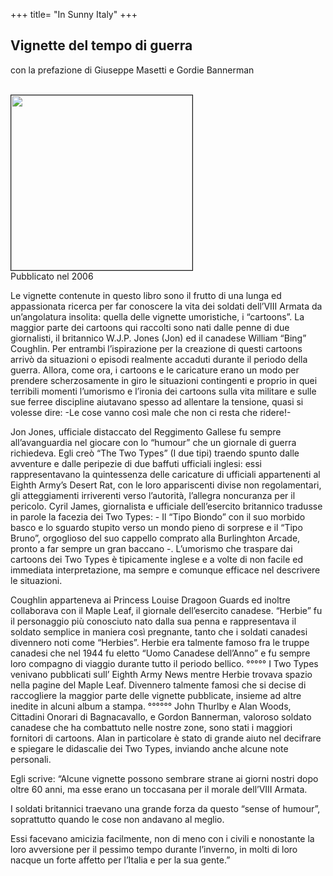 +++
title= "In Sunny Italy"
+++
<h2>Vignette del tempo di guerra</h2>

con la prefazione di Giuseppe Masetti e Gordie Bannerman


<br>
<img src="/images/files/wartimecartoons.jpg" border="1" bordercolor="black" width="290" height="280"> 

<br>
Pubblicato nel 2006

Le vignette contenute in questo libro sono il frutto di una lunga ed appassionata ricerca per far conoscere la vita dei soldati dell’VIII Armata da un’angolatura insolita: quella delle vignette umoristiche, i “cartoons”.
La maggior parte dei cartoons qui raccolti sono nati dalle penne di due giornalisti, il britannico W.J.P. Jones (Jon) ed il canadese William “Bing” Coughlin.
Per entrambi l’ispirazione per la creazione di questi cartoons arrivò da situazioni o episodi realmente accaduti durante il periodo della guerra.
Allora, come ora, i cartoons e le caricature erano un modo per prendere scherzosamente in giro le situazioni contingenti e proprio in quei terribili momenti l’umorismo e l’ironia dei cartoons sulla vita militare e sulle sue ferree discipline aiutavano spesso ad allentare la tensione, quasi si volesse dire: -Le cose vanno così male che non ci resta che ridere!-

Jon Jones, ufficiale distaccato del Reggimento Gallese fu sempre all’avanguardia nel giocare con lo “humour” che un giornale di guerra richiedeva. Egli creò “The Two Types” (I due tipi) traendo spunto dalle avventure e dalle peripezie di due baffuti ufficiali inglesi: essi rappresentavano la quintessenza delle caricature di ufficiali appartenenti al Eighth Army’s Desert Rat, con le loro appariscenti divise non regolamentari, gli atteggiamenti irriverenti verso l’autorità, l’allegra noncuranza per il pericolo.
Cyril James, giornalista e ufficiale dell’esercito britannico tradusse in parole la facezia dei Two Types: - Il “Tipo Biondo” con il suo morbido basco e lo sguardo stupito verso un mondo pieno di sorprese e il “Tipo Bruno”, orgoglioso del suo cappello comprato alla Burlinghton Arcade, pronto a far sempre un gran baccano -.
L’umorismo che traspare dai cartoons dei Two Types è tipicamente inglese e a volte di non facile ed immediata interpretazione, ma sempre e comunque efficace nel descrivere le situazioni.

Coughlin apparteneva ai Princess Louise Dragoon Guards ed inoltre collaborava con il Maple Leaf, il giornale dell’esercito canadese.
“Herbie” fu il personaggio più conosciuto nato dalla sua penna e rappresentava il soldato semplice in maniera così pregnante, tanto che i soldati canadesi divennero noti come “Herbies”.
Herbie era talmente famoso fra le truppe canadesi che nel 1944 fu eletto “Uomo Canadese dell’Anno” e fu sempre loro compagno di viaggio durante tutto il periodo bellico.
°°°°°
I Two Types venivano pubblicati sull’ Eighth Army News mentre Herbie trovava spazio nella pagine del Maple Leaf. 
Divennero talmente famosi che si decise di raccogliere la maggior parte delle vignette pubblicate, insieme ad altre inedite in alcuni album a stampa.
°°°°°°
John Thurlby e Alan Woods, Cittadini Onorari di Bagnacavallo, e Gordon Bannerman, valoroso soldato canadese che ha combattuto nelle nostre zone, sono stati i maggiori fornitori di cartoons.
Alan in particolare è stato di grande aiuto nel decifrare e spiegare le didascalie dei Two Types, inviando anche alcune note personali. 

Egli scrive:
 “Alcune vignette possono sembrare strane ai giorni nostri dopo oltre 60 anni, ma esse erano un toccasana per il morale dell’VIII  Armata.

I soldati britannici traevano una grande forza da questo “sense of humour”, soprattutto quando le cose non andavano al meglio.

Essi facevano amicizia facilmente, non di meno con i civili e nonostante la loro avversione per il pessimo tempo durante l’inverno, in molti di loro nacque un forte affetto per l’Italia e per la sua gente.” 
